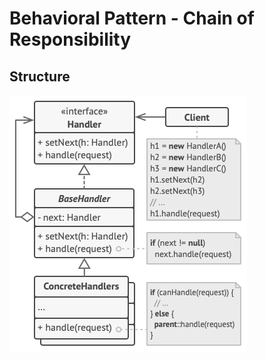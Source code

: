 # Behavioral Pattern - Chain of Responsibility

## Structure

![Chain of Responsibility](src/main/resources/structure_ChainOfResponsibility.png)

